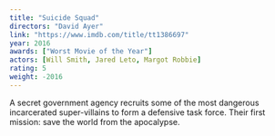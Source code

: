 ```yaml
---
title: "Suicide Squad"
directors: "David Ayer"
link: "https://www.imdb.com/title/tt1386697"
year: 2016
awards: ["Worst Movie of the Year"]
actors: [Will Smith, Jared Leto, Margot Robbie]
rating: 5
weight: -2016
---
```

A secret government agency recruits some of the most dangerous incarcerated super-villains to form a defensive task force. Their first mission: save the world from the apocalypse.